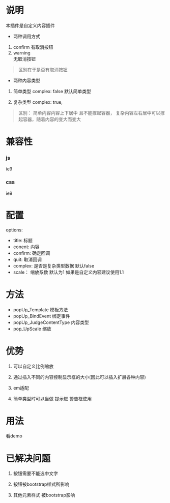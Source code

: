 # 说明
本插件是自定义内容插件

- 两种调用方式
1. confirm
有取消按钮
2. warning  
无取消按钮
> 区别在于是否有取消按钮


- 两种内容类型

1. 简单类型
complex: false  默认简单类型

2. 复杂类型
complex: true,

> 区别： 简单内容内容上下居中 且不能撑起容器， 复杂内容左右居中可以撑起容器，随着内容的变大而变大


# 兼容性

### js
ie9

### css
ie9


# 配置
options: 
* title: 标题
* conent: 内容
* confirm: 确定回调
* quit: 取消回调
* complex: 是否是复杂类型数据  默认false
* scale： 缩放系数  默认为1   如果是自定义内容建议使用1.1

# 方法
* popUp_Template 模板方法
* popUp_BindEvent 绑定事件
* popUp_JudgeContentType 内容类型 
* pop_UpScale 缩放



# 优势
1. 可以自定义比例缩放

2. 通过插入不同的内容控制显示框的大小(因此可以插入扩展各种内容)

3. em适配

4. 简单类型时可以当做 提示框 警告框使用


# 用法
看demo


# 已解决问题

1. 按钮需要不能选中文字

2. 按钮被bootstrap样式所影响 

3. 其他元素样式 被bootstrap影响
